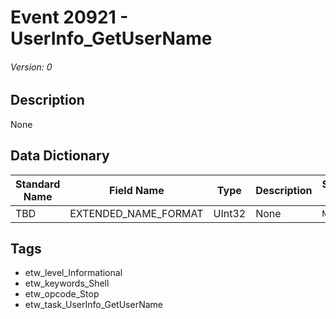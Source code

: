 # Event 20921 - UserInfo_GetUserName
###### Version: 0

## Description
None

## Data Dictionary
|Standard Name|Field Name|Type|Description|Sample Value|
|---|---|---|---|---|
|TBD|EXTENDED_NAME_FORMAT|UInt32|None|`None`|

## Tags
* etw_level_Informational
* etw_keywords_Shell
* etw_opcode_Stop
* etw_task_UserInfo_GetUserName